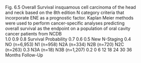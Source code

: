 <figure> <figcaption>Fig. 6.5 Overall Survival insquamous cell carcinoma of the head and neck based on the 8th edition N category criteria that incorporate ENE as a prognostic factor. Kaplan Meier methods were used to perform cancer-specific analyses predicting overall survival as the endpoint on a population of oral cavity cancer patients from NCDB</figcaption> 1.0 0.9 0.8 Survival Probability 0.7 0.6 0.5 New N-Staging 0.4 NO (n=6,953) N1 (n=958) N2A (n=334) N2B (n=720) N2C (n=263) 0.3 N3A (n=18) N3B (n=1,207) 0.2 0 6 12 18 24 30 36 Months Follow-Up </figure>